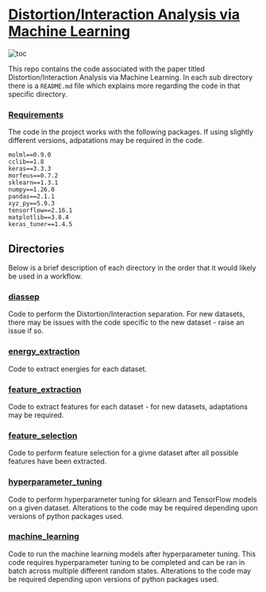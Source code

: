 # [Distortion/Interaction Analysis via Machine Learning](linktopaper)

![toc](toc.png "TOC")

This repo contains the code associated with the paper titled Distortion/Interaction Analysis via Machine Learning. In each sub directory there is a ```README.md``` file which explains more regarding the code in that specific directory. 

### [Requirements](requirements.txt)

The code in the project works with the following packages. If using slightly different versions, adpatations may be required in the code.

```
molml==0.9.0
cclib==1.8
keras==3.3.3
morfeus==0.7.2
sklearn==1.3.1
numpy==1.26.0
pandas==2.1.1
xyz_py==5.9.3
tensorflow==2.16.1
matplotlib==3.8.4
keras_tuner==1.4.5
```

## Directories

Below is a brief description of each directory in the order that it would likely be used in a workflow.

### [diassep](diassep)

Code to perform the Distortion/Interaction separation. For new datasets, there may be issues with the code specific to the new dataset - raise an issue if so.

### [energy_extraction](energy_extraction)

Code to extract energies for each dataset.

### [feature_extraction](feature_extraction)

Code to extract features for each dataset - for new datasets, adaptations may be required.

### [feature_selection](feature_selection)

Code to perform feature selection for a givne dataset after all possible features have been extracted.

### [hyperparameter_tuning](hyperparameter_tuning)

Code to perform hyperparameter tuning for sklearn and TensorFlow models on a given dataset. Alterations to the code may be required depending upon versions of python packages used.

### [machine_learning](machine_learning)

Code to run the machine learning models after hyperparameter tuning. This code requires hyperparameter tuning to be completed and can be ran in batch across multiple different random states. Alterations to the code may be required depending upon versions of python packages used.

